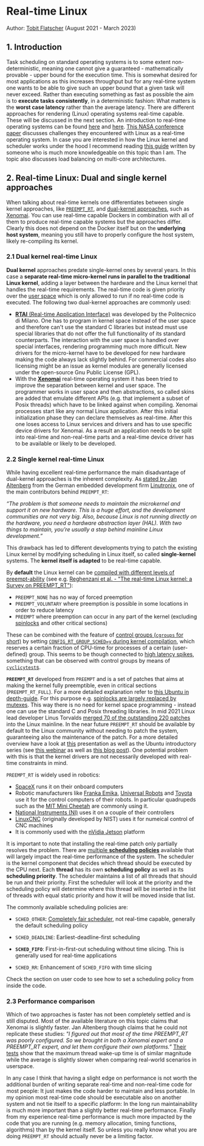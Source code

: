 # Real-time Linux

Author: [Tobit Flatscher](https://github.com/2b-t) (August 2021 - March 2023)



## 1. Introduction

Task scheduling on standard operating systems is to some extent non-deterministic, meaning one cannot give a guaranteed - mathematically provable - upper bound for the execution time. This is somewhat desired for most applications as this increases throughput but for any real-time system one wants to be able to give such an upper bound that a given task will never exceed. Rather than executing something as fast as possible the aim is to **execute tasks consistently**, in a deterministic fashion: What matters is the **worst case latency** rather than the average latency. There are different approaches for rendering (Linux) operating systems real-time capable. These will be discussed in the next section. An introduction to real-time operating systems can be found [here](https://www.youtube.com/watch?v=4UY7hQjEW34) and [here](https://www.youtube.com/watch?v=w3yT8zJe0Uw). [This NASA conference paper](https://ntrs.nasa.gov/citations/20200002390) discusses challenges they encountered with Linux as a real-time operating system. In case you are interested in how the Linux kernel and scheduler works under the hood I recommend reading [this guide](https://wxdublin.gitbooks.io/deep-into-linux-and-beyond/content/index.html) written by someone who is much more knowledgeable on this topic than I am. The topic also discusses load balancing on multi-core architectures.



## 2. Real-time Linux: Dual and single kernel approaches

When talking about real-time kernels one differentiates between single kernel approaches, like [`PREEMPT_RT`](https://wiki.linuxfoundation.org/realtime/start), and [dual-kernel approaches](https://linuxgizmos.com/real-time-linux-explained/), such as [Xenomai](https://en.wikipedia.org/wiki/Xenomai). You can use real-time capable Dockers in combination with all of them to produce real-time capable systems but the approaches differ. Clearly this does not depend on the Docker itself but on the **underlying host system**, meaning you still have to properly configure the host system, likely re-compiling its kernel.

### 2.1 Dual kernel real-time Linux

**Dual kernel** approaches predate single-kernel ones by several years. In this case a **separate real-time micro-kernel runs in parallel to the traditional Linux kernel**, adding a layer between the hardware and the Linux kernel that handles the real-time requirements. The real-time code is given priority over the [user space](https://ubuntu.com/blog/industrial-embedded-systems) which is only allowed to run if no real-time code is executed. The following two dual-kernel approaches are commonly used:

- [**RTAI** (Real-time Application Interface)](https://www.rtai.org/) was developed by the Politecnico di Milano. One has to program in kernel space instead of the user space and therefore can't use the standard C libraries but instead must use special libraries that do not offer the full functionality of its standard counterparts. The interaction with the user space is handled over special interfaces, rendering programming much more difficult. New drivers for the micro-kernel have to be developed for new hardware making the code always lack slightly behind. For commercial codes also licensing might be an issue as kernel modules are generally licensed under the open-source Gnu Public License (GPL).
- With the [**Xenomai**](https://xenomai.org/documentation/xenomai-3/html/xeno3prm/index.html) real-time operating system it has been tried to improve the separation between kernel and user space. The programmer works in user space and then abstractions, so called skins are added that emulate different APIs (e.g. that implement a subset of Posix threads) which have to be linked against when compiling. Xenomai processes start like any normal Linux application. After this initial initialization phase they can declare themselves as real-time. After this one loses access to Linux services and drivers and has to use specific device drivers for Xenomai. As a result an application needs to be split into real-time and non-real-time parts and a real-time device driver has to be available or likely to be developed.

### 2.2 Single kernel real-time Linux

While having excellent real-time performance the main disadvantage of dual-kernel approaches is the inherent complexity. As [stated by Jan Altenberg](https://www.youtube.com/watch?v=BKkX9WASfpI) from the German embedded development firm [Linutronix](https://linutronix.de/), one of the main contributors behind `PREEMPT_RT`:

*“The problem is that someone needs to maintain the microkernel and support  it on new hardware. This is a huge effort, and the development  communities are not very big. Also, because Linux is not running directly on the hardware, you need a  hardware abstraction layer (HAL). With two things to maintain, you’re  usually a step behind mainline Linux development.”*

This drawback has led to different developments trying to patch the existing Linux kernel by modifying scheduling in Linux itself, so called **single-kernel** systems. The **kernel itself is adapted** to be real-time capable.

By **default** the Linux kernel can be [compiled with different levels of preempt-ability](https://help.ubuntu.com/lts/installation-guide/amd64/install.en.pdf#page=98) (see e.g. [Reghenzani et al. - "The real-time Linux kernel: a Survey on PREEMPT_RT"](https://re.public.polimi.it/retrieve/handle/11311/1076057/344112/paper.pdf#page=8)):

- `PREEMPT_NONE` has no way of forced preemption
- `PREEMPT_VOLUNTARY` where preemption is possible in some locations in order to reduce latency
- `PREEMPT` where preemption can occur in any part of the kernel (excluding [spinlocks](https://en.wikipedia.org/wiki/Spinlock) and other critical sections)

These can be combined with the feature of [control groups (`cgroups` for short)](https://man7.org/linux/man-pages/man7/cgroups.7.html) by setting [`CONFIG_RT_GROUP_SCHED=y` during kernel compilation](https://stackoverflow.com/a/56189862/9938686), which reserves a certain fraction of CPU-time for processes of a certain (user-defined) group. This seems to be though connected to [high latency spikes](https://access.redhat.com/documentation/en-us/red_hat_enterprise_linux_for_real_time/8/html-single/optimizing_rhel_8_for_real_time_for_low_latency_operation/index#further_considerations), something that can be observed with control groups by means of [`cyclicytest`s](https://wiki.linuxfoundation.org/realtime/documentation/howto/tools/cyclictest/start).

**`PREEMPT_RT`** developed from `PREEMPT` and is a set of patches that aims at making the kernel fully preemptible, even in critical sections (`PREEMPT_RT_FULL`). For a more detailed explanation refer to [this Ubuntu in depth-guide](https://ubuntu.com/blog/real-time-kernel-technical). For this purpose e.g. [spinlocks are largely replaced by mutexes](https://wiki.linuxfoundation.org/realtime/documentation/technical_details/sleeping_spinlocks). This way there is no need for kernel space programming - instead one can use the standard C and Posix threading libraries. In mid 2021 Linux lead developer Linus Torvalds [merged 70 of the outstanding 220 patches](https://linutronix.de/news/The-PREEMPT_RT-Locking-Code-Is-Merged-For-Linux-5.15) into the Linux mainline. In the near future `PREEMPT_RT` should be available by default to the Linux community without needing to patch the system, guaranteeing also the maintenance of the patch. For a more detailed overview have a look at [this](https://bootlin.com/doc/training/preempt-rt/preempt-rt-slides.pdf) presentation as well as the Ubuntu introductory series (see [this webinar](https://ubuntu.com/engage/an-introduction-to-real-time-linux-part-i) as well as [this blog post](https://ubuntu.com/blog/real-time-kernel-technical)). One potential problem with this is that the kernel drivers are not necessarily developed with real-time constraints in mind.

`PREEMPT_RT` is widely used in robotics:

- [SpaceX](https://www.reddit.com/r/spacex/comments/gxb7j1/comment/ft6g3dg) runs it on their onboard computers
- Robotic manufacturers like [Franka Emika](https://frankaemika.github.io/docs/installation_linux.html), [Universal Robots](https://github.com/UniversalRobots/Universal_Robots_ROS_Driver/blob/master/ur_robot_driver/doc/real_time.md) and [Toyota](https://robomechjournal.springeropen.com/articles/10.1186/s40648-019-0132-3) use it for the control computers of their robots. In particular quadrupeds such as the [MIT Mini Cheetah](https://dspace.mit.edu/bitstream/handle/1721.1/126619/IROS.pdf?sequence=2&isAllowed=y) are commonly using it.
- [National Instruments (NI)](https://www.ni.com/en/shop/linux/introduction-to-ni-linux-real-time.html) uses it on a couple of their controllers
- [LinuxCNC](https://www.linuxcnc.org/) (originally developed by NIST) uses it for numeical control of CNC machines
- It is commonly used with the [nVidia Jetson](https://docs.nvidia.com/jetson/archives/r35.1/DeveloperGuide/text/SD/Kernel/KernelCustomization.html) platform

It is important to note that installing the real-time patch only partially resolves the problem. There are [multiple **scheduling policies**](https://man7.org/linux/man-pages/man7/sched.7.html) available that will largely impact the real-time performance of the system. The scheduler is the kernel component that decides which thread should be executed by the CPU next. Each **thread** has its own **scheduling policy** as well as its **scheduling priority**. The scheduler maintains a list of all threads that should be run and their priority. First the scheduler will look at the priority and the scheduling policy will determine where this thread will be inserted in the list of threads with equal static priority and how it will be moved inside that list.

The commonly available scheduling policies are:

- `SCHED_OTHER`: [Completely fair scheduler](https://en.wikipedia.org/wiki/Completely_Fair_Scheduler), not real-time capable, generally the default scheduling policy
- `SCHED_DEADLINE`: Earliest-deadline-first scheduling

- **`SCHED_FIFO`**: First-in-first-out scheduling without time slicing. This is generally used for real-time applications
- `SCHED_RR`: Enhancement of `SCHED_FIFO` with time slicing

Check the section on user code to see how to set a scheduling policy from inside the code.

### 2.3 Performance comparison

Which of two approaches is faster has not been completely settled and is still disputed. Most of the available literature on this topic claims that Xenomai is slightly faster. Jan Altenberg though claims that he could not replicate these studies: *"I figured out that most of the time PREEMPT_RT was poorly configured. So we brought in both a Xenomai expert and a PREEMPT_RT expert, and let them configure their own  platforms.”*  [Their tests](https://www.youtube.com/watch?v=BKkX9WASfpI) show that the maximum thread wake-up time is of similar magnitude while the average is slightly slower when comparing real-world scenarios in userspace.

In any case I think that having a slight edge on performance is not worth the additional burden of writing separate real-time and non-real-time code for most people: It just makes the code harder to maintain and less portable. In my opinion most real-time code should be executable also on another system and not tie itself to a specific platform: In the long run maintainability is much more important than a slightly better real-time performance. Finally from my experience real-time performance is much more impacted by the code that you are running (e.g. memory allocation, timing functions, algorithms) than by the kernel itself. So unless you really know what you are doing `PREEMPT_RT` should actually never be a limiting factor.

